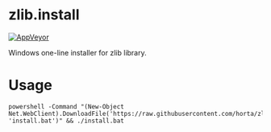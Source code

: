 # zlib.install

[![AppVeyor](https://img.shields.io/appveyor/ci/Horta/zlib-install.svg?style=flat-square)](https://ci.appveyor.com/project/Horta/zlib-install)

Windows one-line installer for zlib library.

# Usage

```
powershell -Command "(New-Object Net.WebClient).DownloadFile('https://raw.githubusercontent.com/horta/zlib.install/master/install.bat', 'install.bat')" && ./install.bat
```
